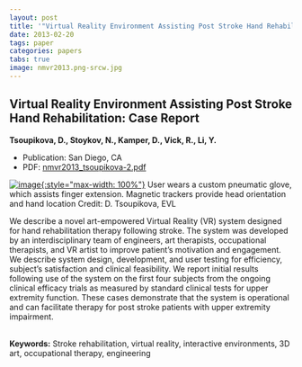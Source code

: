 ```yaml
---
layout: post
title: '"Virtual Reality Environment Assisting Post Stroke Hand Rehabilitation: Case Report"'
date: 2013-02-20
tags: paper
categories: papers
tabs: true
image: nmvr2013.png-srcw.jpg
---
```


## Virtual Reality Environment Assisting Post Stroke Hand Rehabilitation: Case Report
**Tsoupikova, D., Stoykov, N., Kamper, D., Vick, R., Li, Y.**
- Publication: San Diego, CA
- PDF: [nmvr2013_tsoupikova-2.pdf](/documents/nmvr2013_tsoupikova-2.pdf)


[![image](https://www.evl.uic.edu/output/originals/nmvr2013.png-srcw.jpg){:style="max-width: 100%"}](https://www.evl.uic.edu/output/originals/nmvr2013.png-srcw.jpg)
User wears a custom pneumatic glove, which assists finger extension. Magnetic trackers provide head orientation and hand location
Credit: D. Tsoupikova, EVL

We describe a novel art-empowered Virtual Reality (VR) system designed for hand rehabilitation therapy following stroke. The system was developed by an interdisciplinary team of engineers, art therapists, occupational therapists, and VR artist to improve patient&rsquo;s motivation and engagement. We describe system design, development, and user testing for efficiency, subject&rsquo;s satisfaction and clinical feasibility. We report initial results following use of the system on the first four subjects from the ongoing clinical efficacy trials as measured by standard clinical tests for upper extremity function. These cases demonstrate that the system is operational and can facilitate therapy for post stroke patients with upper extremity impairment.<br><br>

<strong>Keywords:</strong> Stroke rehabilitation, virtual reality, interactive environments, 3D art, occupational therapy, engineering